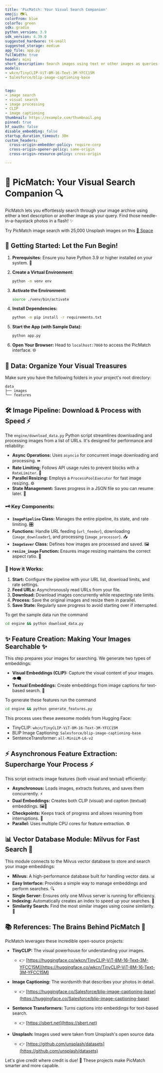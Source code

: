 ```yaml
---
title: 'PicMatch: Your Visual Search Companion'
emoji: 📷🔍
colorFrom: blue
colorTo: green
sdk: gradio
python_version: 3.9
sdk_version: 4.39.0
suggested_hardware: t4-small
suggested_storage: medium
app_file: app.py
fullWidth: true
header: mini
short_description: Search images using text or other images as queries.
models:
- wkcn/TinyCLIP-ViT-8M-16-Text-3M-YFCC15M
- Salesforce/blip-image-captioning-base


tags:
- image search
- visual search
- image processing
- CLIP
- image captioning
thumbnail: https://example.com/thumbnail.png
pinned: true
hf_oauth: false
disable_embedding: false
startup_duration_timeout: 30m
custom_headers:
  cross-origin-embedder-policy: require-corp
  cross-origin-opener-policy: same-origin
  cross-origin-resource-policy: cross-origin

---
```


# 📸 PicMatch: Your Visual Search Companion 🔍

PicMatch lets you effortlessly search through your image archive using either a text description or another image as your query.  Find those needle-in-a-haystack photos in a flash! ✨

Try PicMatch image search with 25,000 Unsplash images on this [🤗 Space](https://huggingface.co/spaces/satishjasthij/PicMatch)

## 🚀 Getting Started: Let the Fun Begin!

1. **Prerequisites:** Ensure you have Python 3.9 or higher installed on your system. 🐍

2. **Create a Virtual Environment:**
   ```bash
   python -m venv env
   ```

3. **Activate the Environment:**
   ```bash
   source ./venv/bin/activate 
   ```

4. **Install Dependencies:**
   ```bash
   python -m pip install -r requirements.txt
   ```

5. **Start the App (with Sample Data):**
   ```bash
   python app.py
   ```

6. **Open Your Browser:**  Head to `localhost:7860` to access the PicMatch interface. 🌐

## 📂 Data: Organize Your Visual Treasures 

Make sure you have the following folders in your project's root directory:

```
data
├── images   
└── features
```

## 🛠️ Image Pipeline: Download & Process with Speed ⚡

The `engine/download_data.py` Python script streamlines downloading and processing images from a list of URLs. It's designed for performance and reliability:

- **Async Operations:**  Uses `asyncio` for concurrent image downloading and processing. ⏩
- **Rate Limiting:**  Follows API usage rules to prevent blocks with a `RateLimiter`. 🚦
- **Parallel Resizing:**  Employs a `ProcessPoolExecutor` for fast image resizing. ⚙️
- **State Management:**  Saves progress in a JSON file so you can resume later. 💾

### 🗝️ Key Components:

- **`ImagePipeline` Class:** Manages the entire pipeline, its state, and rate limiting. 🎛️
- **Functions:** Handle URL feeding (`url_feeder`), downloading (`image_downloader`), and processing (`image_processor`). 📥
- **`ImageSaver` Class:** Defines how images are processed and saved. 🖼️
- **`resize_image` Function:**  Ensures image resizing maintains the correct aspect ratio. 📏

### 🏃 How it Works:

1. **Start:** Configure the pipeline with your URL list, download limits, and rate settings. 
2. **Feed URLs:** Asynchronously read URLs from your file. 
3. **Download:** Download images concurrently while respecting rate limits. 
4. **Process:** Save the original images and resize them in parallel. 
5. **Save State:**  Regularly save progress to avoid starting over if interrupted. 

To get the sample data run the command
```bash
cd engine && python download_data.py
```

## ✨ Feature Creation: Making Your Images Searchable ✨

This step prepares your images for searching.  We generate two types of embeddings:

- **Visual Embeddings (CLIP):** Capture the visual content of your images. 👁️‍🗨️ 
- **Textual Embeddings:** Create embeddings from image captions for text-based search. 💬

To generate these features run the command 
```bash
cd engine && python generate_features.py
```
This process uses these awesome models from Hugging Face:

- TinyCLIP: `wkcn/TinyCLIP-ViT-8M-16-Text-3M-YFCC15M` 
- BLIP Image Captioning: `Salesforce/blip-image-captioning-base`
- SentenceTransformer: `all-MiniLM-L6-v2` 

## ⚡ Asynchronous Feature Extraction: Supercharge Your Process ⚡

This script extracts image features (both visual and textual) efficiently:

- **Asynchronous:**  Loads images, extracts features, and saves them concurrently. ⚡
- **Dual Embeddings:** Creates both CLIP (visual) and caption (textual) embeddings. 🖼️📝
- **Checkpoints:** Keeps track of progress and allows resuming from interruptions. 🔄
- **Parallel:** Uses multiple CPU cores for feature extraction. ⚙️


## 📊 Vector Database Module: Milvus for Fast Search 🚤

This module connects to the Milvus vector database to store and search your image embeddings:

- **Milvus:**  A high-performance database built for handling vector data. 📊
- **Easy Interface:**  Provides a simple way to manage embeddings and perform searches. 🔍
- **Single Server:**  Ensures only one Milvus server is running for efficiency. 
- **Indexing:** Automatically creates an index to speed up your searches. 🚀
- **Similarity Search:** Find the most similar images using cosine similarity. 💯



## 📚 References: The Brains Behind PicMatch 🧠

PicMatch leverages these incredible open-source projects:

- **TinyCLIP:**  The visual powerhouse for understanding your images.  
  - 👉 [https://huggingface.co/wkcn/TinyCLIP-ViT-8M-16-Text-3M-YFCC15M](https://huggingface.co/wkcn/TinyCLIP-ViT-8M-16-Text-3M-YFCC15M)

- **Image Captioning:** The wordsmith that describes your photos in detail. 
  - 👉 [https://huggingface.co/Salesforce/blip-image-captioning-base](https://huggingface.co/Salesforce/blip-image-captioning-base)

- **Sentence Transformers:** Turns captions into embeddings for text-based search. 
  - 👉 [https://sbert.net](https://sbert.net)

- **Unsplash:** Images used were taken from Unsplash's open source data
   - 👉 [https://github.com/unsplash/datasets](https://github.com/unsplash/datasets)

Let's give credit where credit is due! 🙌 These projects make PicMatch smarter and more capable. 
